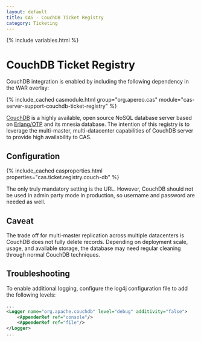 ```yaml
---
layout: default
title: CAS - CouchDB Ticket Registry
category: Ticketing
---
```


{% include variables.html %}

# CouchDB Ticket Registry

CouchDB integration is enabled by including the following dependency in the WAR overlay:

{% include_cached casmodule.html group="org.apereo.cas" module="cas-server-support-couchdb-ticket-registry" %}

[CouchDB](https://couchdb.apache.org) is a highly available, open source NoSQL database server based on
[Erlang/OTP](https://www.erlang.org) and its mnesia database. The intention of this
registry is to leverage the multi-master, multi-datacenter capabilities of CouchDB server to provide high availability to CAS.

## Configuration

{% include_cached casproperties.html properties="cas.ticket.registry.couch-db" %}


The only truly mandatory setting is the URL. However, CouchDB should not be used in admin party mode in production, so username and password are needed as well.

## Caveat

The trade off for multi-master replication across multiple datacenters is CouchDB does not fully delete
records. Depending on deployment scale, usage, and available storage, the database may need regular cleaning
through normal CouchDB techniques.

## Troubleshooting

To enable additional logging, configure the log4j configuration file to add the following
levels:

```xml
...
<Logger name="org.apache.couchdb" level="debug" additivity="false">
    <AppenderRef ref="console"/>
    <AppenderRef ref="file"/>
</Logger>
...
```
